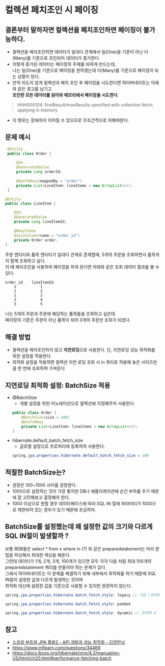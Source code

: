# 컬렉션 페치조인 시 페이징 

## 결론부터 말하자면 컬렉션을 페치조인하면 페이징이 불가능하다.
- 컬렉션을 페치조인하면 데이터가 일대다 관계에서 일(One)을 기준이 아닌 다(Many)를 기준으로 조인되어 데이터가 증가한다.  
- 이렇게 증가된 데이터는 페이징의 주체를 바뀌게 만드는데,    
 나는 일(One)을 기준으로 페이징을 원하였는데 다(Many)를 기준으로 페이징이 되는 상황이 된다.
- 만약 의도치 않게 컬렉션과 페치 조인 후 페이징을 시도한다면 하이버네이트는 아래와 같은 경고를 남기고  
**조인한 모든 데이터를 읽어와 메모리에서 페이징을 시도한다**.  
>HHH000104: firstResult/maxResults specified with collection fetch; applying in memory 
- 이 행위는 장애까지 이어질 수 있으므로 무조건적으로 피해야한다.

## 문제 예시 
```java
 @Entity
 public class Order {
 
     @Id
     @GeneratedValue
     private Long orderId;
 
     @OneToMany(mappedBy = "order")
     private List<LineItem> lineItems = new ArrayList<>();
 }

@Entity
public class LineItem {

    @Id
    @GeneratedValue
    private Long lineItemId;
    
    @ManyToOne
    @JoinColumn(name = "order_id")
    private Order order;
}
```

주문 엔티티와 품목 엔티티가 일대다 관계로 존재할때, 5개의 주문을 조회하면서 품목까지 함께 조회하고 싶다.  
이 때 패치조인을 사용하여 페이징을 하게 된다면 아래와 같은 조회 데이터 결과를 볼 수 있다.
```text
order_id    lineItemId
    1           1
    1           2
    1           3
    2           4
    3           5
```

나는 5개의 주문과 주문에 해당하는 품목들을 조회하고 싶은데   
페이징의 기준은 주문이 아닌 품목이 되어 3개의 주문만 조회가 되었다.  
    
## 해결 방법
- 컬렉션을 페치조인하지 않고 **지연로딩**으로 사용한다. 단, 지연로딩 성능 최적화를 위한 설정을 적용한다.
- 최적화 설정을 적용하면 컬렉션 지연 로딩 조회 시 in 쿼리로 적용해 놓은 사이즈만큼 한 번에 조회하여 가져온다
    
## 지연로딩 최적화 설정: BatchSize 적용
- @BatchSize
    - 개별 설정을 위한 어노테이션으로 컬렉션에 지정해주어 사용한다. 
    ```java
    public class Order {
        @BatchSize(size = 100)
        @OneToMany
        private List<LineItem> lineItems = new ArrayList<>();
    }
    ```
- hibernate.default_batch_fetch_size
    - 글로벌 설정으로 프로퍼티에 등록하여 사용한다.
    ```java
    spring.jpa.properties.hibernate.default_batch_fetch_size = 100
    ```
    
## 적절한 BatchSize는?
- 권장은 100~1000 사이를 권장한다.
- 1000으로 설정하는 것이 가장 좋지만 DB나 애플리케이션에 순간 부하를 주기 때문에 잘 고민해보고 결정해야 한다.
- 1000 이상으로 원할 경우 데이터베이스에 따라 SQL IN 절에 파라미터가 1000으로 제한되어 있는 경우가 있기 때문에 조심하자.

## BatchSize를 설정했는데 왜 설정한 값의 크기와 다르게 SQL IN절이 발생할까 ?
보통 RDB들은 select * from x where in (?) 와 같은 preparedstatement는 미리 문법을 파싱해서 최대한 캐싱을 해둔다.  
그런데 데이터가 1개, 2개, 3개, 100개가 있으면 모두 각각 다음 처럼 최대 100개의 preparedstatement 쿼리를 만들어야 하는 문제가 있다.  
그래서 하이버네이트는 이 문제를 해결하기 위해 내부에서 최적화를 하기 때문에 SQL IN절이 설정한 값과 다르게 발생하는 것이며  
최적화 대신에 설정한 값을 기준으로 사용할 수 있지만 권장하지 않는다.
```java
spring.jpa.properties.hibernate.batch_fetch_style: legacy // 기본 (최적화 O)

spring.jpa.properties.hibernate.batch_fetch_style: padded

spring.jpa.properties.hibernate.batch_fetch_style: dynamic // 최적화 X
```

## 참고
- [스프링 부트와 JPA 활용2 - API 개발과 성능 최적화 - 김영한님](https://www.inflearn.com/course/%EC%8A%A4%ED%94%84%EB%A7%81%EB%B6%80%ED%8A%B8-JPA-API%EA%B0%9C%EB%B0%9C-%EC%84%B1%EB%8A%A5%EC%B5%9C%EC%A0%81%ED%99%94/dashboard)  
- https://www.inflearn.com/questions/34469
- https://docs.jboss.org/hibernate/orm/4.2/manual/en-US/html/ch20.html#performance-fetching-batch
